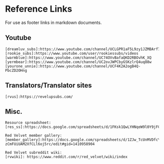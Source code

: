 # Reference Links

For use as footer links in markdown documents. 

## Youtube
```
[dreamluv_subs]:https://www.youtube.com/channel/UCLGPR1aF5L9zy1JZMBArf7g
[rookie_subs]:https://www.youtube.com/user/rookiessubs/videos
[warmblue]:https://www.youtube.com/channel/UC74OVvBafaQKD2RBOvhK_XQ
[yermbear]:https://www.youtube.com/channel/UC2ovJWPCbyGSKzlrQ4uq88w
[yourone_unnie]:https://www.youtube.com/channel/UCF4K2A2ogB4Q-PbcZD2OHng
```

## Translators/Translator sites
```
[rvus]:https://revelupsubs.com/
```

## Misc.
```
Resource spreadsheet:
[res_ss]:https://docs.google.com/spreadsheets/d/1FKsk1QwLYHNqeW9l0Y9jFCacWe6KkPj9QMgcKt4ZaTQ/edit#gid=0

Red Velvet member gallery:
[member_gallery]:https://docs.google.com/spreadsheets/d/1ZJw_TcUnMVDfcYo6SRssM-zCmFUiUAM2XfCLl6oj5rc/edit#gid=1410958904

Red Velvet subreddit wiki:
[rvwiki]: https://www.reddit.com/r/red_velvet/wiki/index

```